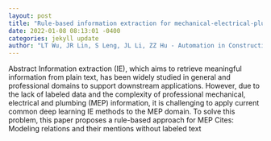```yaml
--- 
layout: post 
title: "Rule-based information extraction for mechanical-electrical-plumbing-specific semantic web" 
date: 2022-01-08 08:13:01 -0400 
categories: jekyll update 
author: "LT Wu, JR Lin, S Leng, JL Li, ZZ Hu - Automation in Construction, 2022" 
--- 
```

Abstract Information extraction (IE), which aims to retrieve meaningful information from plain text, has been widely studied in general and professional domains to support downstream applications. However, due to the lack of labeled data and the complexity of professional mechanical, electrical and plumbing (MEP) information, it is challenging to apply current common deep learning IE methods to the MEP domain. To solve this problem, this paper proposes a rule-based approach for MEP Cites: Modeling relations and their mentions without labeled text